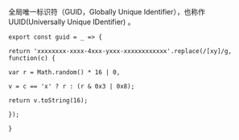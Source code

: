 全局唯一标识符（GUID，Globally Unique Identifier），也称作 UUID(Universally Unique IDentifier) 。

`export const guid = _ => {`

 `return 'xxxxxxxx-xxxx-4xxx-yxxx-xxxxxxxxxxxx'.replace(/[xy]/g, function(c) {`

  `var r = Math.random() * 16 | 0,`

  `v = c == 'x' ? r : (r & 0x3 | 0x8);`

  `return v.toString(16);`

 `});`

 `}`


